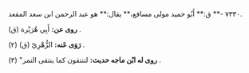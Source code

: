 ٧٣٣٠ -** ق:** أَبُو حميد مولى مسافع،** يقال:** هو عبد الرحمن ابن سعد المقعد.

**روى عن:** أَبِي هُرَيْرة (ق) .

**رَوَى عَنه:** الزُّهْرِيّ (ق) (٢) .

**روى له ابْن ماجه حديث:** لتنتقون كما ينتقى التمر" (٣) .